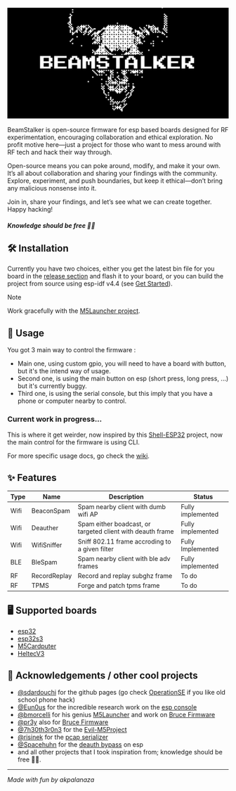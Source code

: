 ![](https://github.com/Retr0Kr0dy/BeamStalker/blob/main/assets/beamstalker-dark-background.png)

BeamStalker is open-source firmware for esp based boards designed for RF experimentation, encouraging collaboration and ethical exploration. No profit motive here—just a project for those who want to mess around with RF tech and hack their way through.

Open-source means you can poke around, modify, and make it your own. It’s all about collaboration and sharing your findings with the community. Explore, experiment, and push boundaries, but keep it ethical—don’t bring any malicious nonsense into it. 

Join in, share your findings, and let’s see what we can create together. Happy hacking!

##### Knowledge should be free 🏴‍☠️

## 🛠️ Installation

Currently you have two choices, either you get the latest bin file for you board in the [release section](https://github.com/Retr0Kr0dy/BeamStalker/releases) and flash it to your board, or you can build the project from source using esp-idf v4.4 (see [Get Started](https://retr0kr0dy.github.io/BeamStalker/Setup.html)).

> [!NOTE]
> Work gracefully with the [M5Launcher project](https://github.com/bmorcelli/M5Stick-Launcher).

## 📖 Usage

You got 3 main way to control the firmware :

- Main one, using custom gpio, you will need to have a board with button, but it's the intend way of usage.
- Second one, is using the main button on esp (short press, long press, ...) but it's currently buggy.
- Third one, is using the serial console, but this imply that you have a phone or computer nearby to control.

### Current work in progress...

This is where it get weirder, now inspired by this [Shell-ESP32](https://github.com/Eun0us/Shell-ESP32) project, now the main control for the firmware is using CLI.

For more specific usage docs, go check the [wiki](https://retr0kr0dy.github.io/BeamStalker).

## ✨ Features

|Type|Name|Description|Status|
|-|-|-|-|
|Wifi|BeaconSpam|Spam nearby client with dumb wifi AP|Fully implemented|
|Wifi|Deauther|Spam either boadcast, or targeted client with deauth frame|Fully implemented|
|Wifi|WifiSniffer|Sniff 802.11 frame accroding to a given filter|Fully Implemented|
|BLE|BleSpam|Spam nearby client with ble adv frames|Fully implemented|
|RF|RecordReplay|Record and replay subghz frame|To do|
|RF|TPMS|Forge and patch tpms frame|To do|

## 🖥️ Supported boards

- [esp32](https://www.espressif.com/en/products/socs/esp32)
- [esp32s3](https://www.espressif.com/en/products/socs/esp32s3)
- [M5Cardputer](https://shop.m5stack.com/products/m5stack-cardputer-kit-w-m5stamps3)
- [HeltecV3](https://heltec.org/project/wifi-lora-32-v3/)

## 🙏 Acknowledgements / other cool projects

- [@sdardouchi](https://github.com/sdardouchi) for the github pages (go check [OperationSE](https://github.com/OperationSE) if you like old school phone hack) 
- [@Eun0us](https://github.com/Eun0us) for the incredible research work on the [esp console](https://github.com/Eun0us/Shell-ESP32)
- [@bmorcelli](https://github.com/bmorcelli) for his genius [M5Launcher](https://github.com/bmorcelli/Launcher) and work on [Bruce Firmware](https://github.com/pr3y/Bruce)
- [@pr3y](https://github.com/pr3y) also for [Bruce Firmware](https://github.com/pr3y/Bruce)
- [@7h30th3r0n3](https://github.com/7h30th3r0n3) for the [Evil-M5Project](https://github.com/7h30th3r0n3/Evil-M5Project)
- [@risinek](https://github.com/risinek/) for the [pcap serializer](https://github.com/risinek/esp32-wifi-penetration-tool/tree/master/components/pcap_serializer)
- [@Spacehuhn](https://github.com/SpacehuhnTech/esp8266_deauther) for the [deauth bypass](https://github.com/SpacehuhnTech/esp8266_deauther) on esp
- and all other projects that I took inspiration from; knowledge should be free 🏴‍☠️.
---
*Made with fun by akpalanaza*

